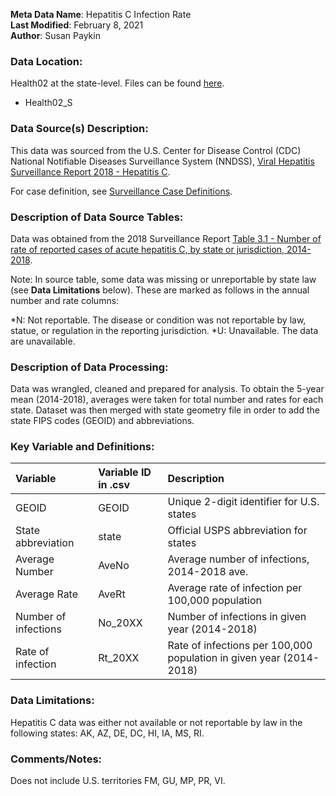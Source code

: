 **Meta Data Name**: Hepatitis C Infection Rate  
**Last Modified**: February 8, 2021  
**Author**: Susan Paykin  

### Data Location: 
Health02 at the state-level. Files can be found [here](/data_final).
* Health02_S

### Data Source(s) Description:  

This data was sourced from the U.S. Center for Disease Control (CDC) National Notifiable Diseases Surveillance System (NNDSS), [Viral Hepatitis Surveillance Report 2018 - Hepatitis C](https://www.cdc.gov/hepatitis/statistics/2018surveillance/HepC.htm#Table3.1).  

For case definition, see [Surveillance Case Definitions](https://wwwn.cdc.gov/nndss/conditions/hepatitis-c-acute/).

### Description of Data Source Tables: 

Data was obtained from the 2018 Surveillance Report [Table 3.1 - Number of rate of reported cases of acute hepatitis C, by state or jurisdiction, 2014-2018](https://www.cdc.gov/hepatitis/statistics/2018surveillance/HepC.htm#Table3.1).  

Note: In source table, some data was missing or unreportable by state law (see **Data Limitations** below). These are marked as follows in the annual number and rate columns:  

*N: Not reportable. The disease or condition was not reportable by law, statue, or regulation in the reporting jurisdiction.
*U: Unavailable. The data are unavailable.

### Description of Data Processing: 

Data was wrangled, cleaned and prepared for analysis. To obtain the 5-year mean (2014-2018), averages were taken for total number and rates for each state. Dataset was then merged with state geometry file in order to add the state FIPS codes (GEOID) and abbreviations. 

### Key Variable and Definitions:

| Variable | Variable ID in .csv | Description |
|:---------|:--------------------|:------------|
| GEOID | GEOID | Unique 2-digit identifier for U.S. states |
| State abbreviation | state | Official USPS abbreviation for states |
| Average Number | AveNo | Average number of infections, 2014-2018 ave. |
| Average Rate | AveRt | Average rate of infection per 100,000 population |
| Number of infections | No_20XX | Number of infections in given year (2014-2018) |
| Rate of infection | Rt_20XX | Rate of infections per 100,000 population in given year (2014-2018)  |

### Data Limitations: 

Hepatitis C data was either not available or not reportable by law in the following states: AK, AZ, DE, DC, HI, IA, MS, RI.

### Comments/Notes:

Does not include U.S. territories FM, GU, MP, PR, VI.
